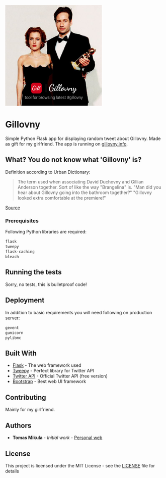 <p css="text-align: center">
<img src="/logo.png?raw=true" alt="logo" width="307px" height="319px" />
</p>

# Gillovny 

Simple Python Flask app for displaying random tweet about Gillovny. Made as gift for my girlfriend. The app is running on [gillovny.info](http://gillovny.info).

## What? You do not know what 'Gillovny' is?
Definition according to Urban Dictionary:

> The term used when associating David Duchovny and Gillian Anderson together. Sort of like the way "Brangelina" is.
> "Man did you hear about Gillovny going into the bathroom together?" 
> "Gillovny looked extra comfortable at the premiere!" 

[Source](https://www.urbandictionary.com/define.php?term=Gillovny)

### Prerequisites

Following Python libraries are required:
```
flask
tweepy
flask-caching
bleach
```

## Running the tests

Sorry, no tests, this is bulletproof code!

## Deployment

In addition to basic requirements you will need following on production server:
```
gevent
gunicorn
pylibmc
```

## Built With

* [Flask](http://flask.pocoo.org) - The web framework used
* [Tweepy](https://tweepy.readthedocs.io/en/v3.5.0/) - Perfect library for Twitter API 
* [Twitter API](https://developer.twitter.com) - Official Twitter API (free version)
* [Bootstrap](https://getbootstrap.com) - Best web UI framework 

## Contributing

Mainly for my girlfriend.


## Authors

* **Tomas Mikula** - *Initial work* - [Personal web](https://tomasmikula.cz)

## License

This project is licensed under the MIT License - see the [LICENSE](LICENSE) file for details

